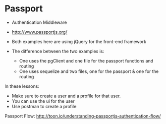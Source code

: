 # Passport

* Authentication Middleware
* http://www.passportjs.org/

* Both examples here are using jQuery for the front-end framework
* The difference between the two examples is:
	* One uses the pgClient and one file for the passport functions and routing
	* One uses sequelize and two files, one for the passport & one for the routing

In these lessons:
* Make sure to create a user and a profile for that user.
* You can use the ui for the user
* Use postman to create a profile

Passport Flow: http://toon.io/understanding-passportjs-authentication-flow/